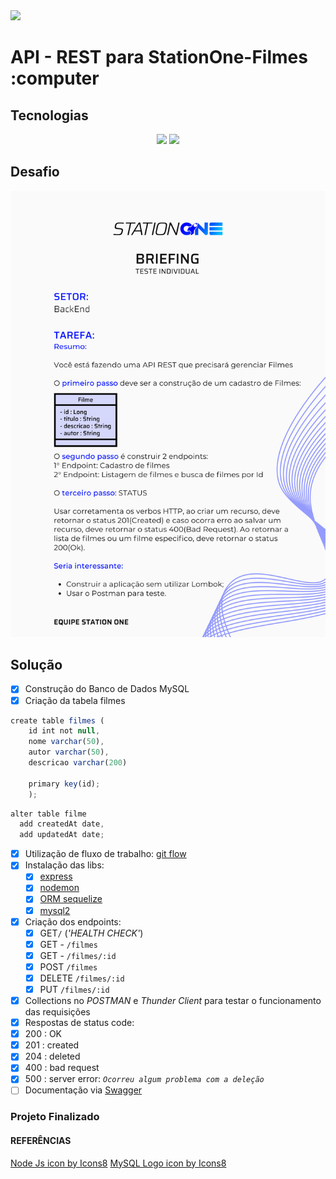 <img src="https://img.icons8.com/external-phatplus-lineal-color-phatplus/64/000000/external-api-cloud-security-phatplus-lineal-color-phatplus.png"/>

# API - REST para StationOne-Filmes :computer

## Tecnologias

<center>
<img src="https://img.icons8.com/fluency/48/000000/node-js.png"/>
<img src="https://img.icons8.com/ios/50/000000/mysql-logo.png"/>
</center>

## Desafio

<center>
<img src="./assets/../src/assets/back.png"/>
</center>

## Solução

- [x] Construção do Banco de Dados MySQL
- [x] Criação da tabela filmes

```javascript
create table filmes (
    id int not null, 
    nome varchar(50), 
    autor varchar(50), 
    descricao varchar(200)

    primary key(id);
    );
```

```javascript
alter table filme 
  add createdAt date,
  add updatedAt date;
```

- [x] Utilização de fluxo de trabalho: [git flow](https://www.atlassian.com/br/git/tutorials/comparing-workflows/gitflow-workflow)
- [x] Instalação das libs:
  - [x] [express](http://expressjs.com/pt-br/)
  - [x] [nodemon](https://nodemon.io/)
  - [x] [ORM sequelize](https://sequelize.org/)
  - [x] [mysql2](https://www.npmjs.com/package/mysql2)
- [x] Criação dos endpoints:
  - [x] GET`/`      (*'HEALTH CHECK'*)
  - [x] GET - `/filmes`
  - [x] GET - `/filmes/:id`
  - [x] POST `/filmes`
  - [x] DELETE `/filmes/:id`
  - [x] PUT `/filmes/:id`
- [x] Collections no *POSTMAN* e *Thunder Client* para testar o funcionamento das requisições
- [x]  Respostas de status code:
  - [x]  200 : OK
  - [x]  201 : created
  - [x]  204 : deleted
  - [x]  400 : bad request
  - [x]  500 : server error:  *``Ocorreu algum problema com a deleção``*
- [ ] Documentação via [Swagger](https://swagger.io/)

### Projeto Finalizado

<center>

</center>

#### REFERÊNCIAS

<a target="_blank" href="https://icons8.com/icon/hsPbhkOH4FMe/node-js">Node Js icon by Icons8</a>
<a target="_blank" href="https://icons8.com/icon/39858/mysql-logo">MySQL Logo icon by Icons8</a>
